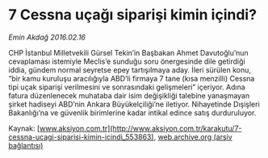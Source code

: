 # 7 Cessna uçağı siparişi kimin içindi?

*Emin Akdağ 2016.02.16*

<div class="pNewsDetailMainContent ctx_content" itemprop="articleBody">
 <p>
  CHP İstanbul Milletvekili Gürsel Tekin’in Başbakan Ahmet Davutoğlu’nun cevaplaması istemiyle Meclis’e sunduğu soru önergesinde dile getirdiği iddia, gündem normal seyretse epey tartışılmaya aday. İleri sürülen konu, “bir kamu kuruluşu aracılığıyla ABD’li firmaya 7 tane (kısa menzilli) Cessna tipi uçak siparişi verilmesini ve sonrasındaki gelişmeleri” içeriyor. Adına fatura düzenlenecek muhataba dair isim değişikliği talebine yanaşmayan şirket hadiseyi ABD’nin Ankara Büyükelçiliği’ne iletiyor. Nihayetinde Dışişleri Bakanlığı’na ve güvenlik birimlerine kadar intikal edince satış durduruluyor.
 </p>
</div>


Kaynak: [www.aksiyon.com.tr](http://www.aksiyon.com.tr/karakutu/7-cessna-ucagi-siparisi-kimin-icindi_553863), [web.archive.org (arşiv bağlantısı)](http://web.archive.org/web/20160217093017/http://www.aksiyon.com.tr/karakutu/7-cessna-ucagi-siparisi-kimin-icindi_553863)
